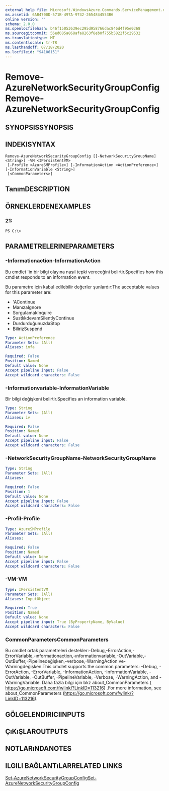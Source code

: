 ```yaml
---
external help file: Microsoft.WindowsAzure.Commands.ServiceManagement.dll-Help.xml
ms.assetid: 6AB4700D-571B-497A-9742-2654844553B6
online version: ''
schema: 2.0.0
ms.openlocfilehash: b46f15053639ec295d958766dac846d4f95e0368
ms.sourcegitcommit: 56ed085a868afa8263f8eb0f755b5822f5c29532
ms.translationtype: MT
ms.contentlocale: tr-TR
ms.lasthandoff: 07/18/2020
ms.locfileid: "94106151"
---
```

# <span data-ttu-id="aba16-101">Remove-AzureNetworkSecurityGroupConfig</span><span class="sxs-lookup"><span data-stu-id="aba16-101">Remove-AzureNetworkSecurityGroupConfig</span></span>

## <span data-ttu-id="aba16-102">SYNOPSIS</span><span class="sxs-lookup"><span data-stu-id="aba16-102">SYNOPSIS</span></span>

## <span data-ttu-id="aba16-103">INDEKI</span><span class="sxs-lookup"><span data-stu-id="aba16-103">SYNTAX</span></span>

```
Remove-AzureNetworkSecurityGroupConfig [[-NetworkSecurityGroupName] <String>] -VM <IPersistentVM>
 [-Profile <AzureSMProfile>] [-InformationAction <ActionPreference>] [-InformationVariable <String>]
 [<CommonParameters>]
```

## <span data-ttu-id="aba16-104">Tanım</span><span class="sxs-lookup"><span data-stu-id="aba16-104">DESCRIPTION</span></span>

## <span data-ttu-id="aba16-105">ÖRNEKLERDEN</span><span class="sxs-lookup"><span data-stu-id="aba16-105">EXAMPLES</span></span>

### <span data-ttu-id="aba16-106">2</span><span class="sxs-lookup"><span data-stu-id="aba16-106">1:</span></span>
```
PS C:\>
```

## <span data-ttu-id="aba16-107">PARAMETRELERINE</span><span class="sxs-lookup"><span data-stu-id="aba16-107">PARAMETERS</span></span>

### <span data-ttu-id="aba16-108">-Informationaction</span><span class="sxs-lookup"><span data-stu-id="aba16-108">-InformationAction</span></span>
<span data-ttu-id="aba16-109">Bu cmdlet 'in bir bilgi olayına nasıl tepki vereceğini belirtir.</span><span class="sxs-lookup"><span data-stu-id="aba16-109">Specifies how this cmdlet responds to an information event.</span></span>

<span data-ttu-id="aba16-110">Bu parametre için kabul edilebilir değerler şunlardır:</span><span class="sxs-lookup"><span data-stu-id="aba16-110">The acceptable values for this parameter are:</span></span>

- <span data-ttu-id="aba16-111">'A</span><span class="sxs-lookup"><span data-stu-id="aba16-111">Continue</span></span>
- <span data-ttu-id="aba16-112">Manıza</span><span class="sxs-lookup"><span data-stu-id="aba16-112">Ignore</span></span>
- <span data-ttu-id="aba16-113">Sorgulamak</span><span class="sxs-lookup"><span data-stu-id="aba16-113">Inquire</span></span>
- <span data-ttu-id="aba16-114">Sustlıkdevam</span><span class="sxs-lookup"><span data-stu-id="aba16-114">SilentlyContinue</span></span>
- <span data-ttu-id="aba16-115">Durdurduğunuzda</span><span class="sxs-lookup"><span data-stu-id="aba16-115">Stop</span></span>
- <span data-ttu-id="aba16-116">Biliriz</span><span class="sxs-lookup"><span data-stu-id="aba16-116">Suspend</span></span>

```yaml
Type: ActionPreference
Parameter Sets: (All)
Aliases: infa

Required: False
Position: Named
Default value: None
Accept pipeline input: False
Accept wildcard characters: False
```

### <span data-ttu-id="aba16-117">-Informationvariable</span><span class="sxs-lookup"><span data-stu-id="aba16-117">-InformationVariable</span></span>
<span data-ttu-id="aba16-118">Bir bilgi değişkeni belirtir.</span><span class="sxs-lookup"><span data-stu-id="aba16-118">Specifies an information variable.</span></span>

```yaml
Type: String
Parameter Sets: (All)
Aliases: iv

Required: False
Position: Named
Default value: None
Accept pipeline input: False
Accept wildcard characters: False
```

### <span data-ttu-id="aba16-119">-NetworkSecurityGroupName</span><span class="sxs-lookup"><span data-stu-id="aba16-119">-NetworkSecurityGroupName</span></span>
```yaml
Type: String
Parameter Sets: (All)
Aliases: 

Required: False
Position: 1
Default value: None
Accept pipeline input: False
Accept wildcard characters: False
```

### <span data-ttu-id="aba16-120">-Profil</span><span class="sxs-lookup"><span data-stu-id="aba16-120">-Profile</span></span>
```yaml
Type: AzureSMProfile
Parameter Sets: (All)
Aliases: 

Required: False
Position: Named
Default value: None
Accept pipeline input: False
Accept wildcard characters: False
```

### <span data-ttu-id="aba16-121">-VM</span><span class="sxs-lookup"><span data-stu-id="aba16-121">-VM</span></span>
```yaml
Type: IPersistentVM
Parameter Sets: (All)
Aliases: InputObject

Required: True
Position: Named
Default value: None
Accept pipeline input: True (ByPropertyName, ByValue)
Accept wildcard characters: False
```

### <span data-ttu-id="aba16-122">CommonParameters</span><span class="sxs-lookup"><span data-stu-id="aba16-122">CommonParameters</span></span>
<span data-ttu-id="aba16-123">Bu cmdlet ortak parametreleri destekler:-Debug,-ErrorAction,-ErrorVariable,-ınformationaction,-ınformationvariable,-OutVariable,-OutBuffer,-Pipelinedeğişken,-verbose,-WarningAction ve-Warningdeğişken.</span><span class="sxs-lookup"><span data-stu-id="aba16-123">This cmdlet supports the common parameters: -Debug, -ErrorAction, -ErrorVariable, -InformationAction, -InformationVariable, -OutVariable, -OutBuffer, -PipelineVariable, -Verbose, -WarningAction, and -WarningVariable.</span></span> <span data-ttu-id="aba16-124">Daha fazla bilgi için bkz about_CommonParameters ( https://go.microsoft.com/fwlink/?LinkID=113216) .</span><span class="sxs-lookup"><span data-stu-id="aba16-124">For more information, see about_CommonParameters (https://go.microsoft.com/fwlink/?LinkID=113216).</span></span>

## <span data-ttu-id="aba16-125">GÖLGELENDIRICI</span><span class="sxs-lookup"><span data-stu-id="aba16-125">INPUTS</span></span>

## <span data-ttu-id="aba16-126">ÇıKıŞLAR</span><span class="sxs-lookup"><span data-stu-id="aba16-126">OUTPUTS</span></span>

## <span data-ttu-id="aba16-127">NOTLARıNDA</span><span class="sxs-lookup"><span data-stu-id="aba16-127">NOTES</span></span>

## <span data-ttu-id="aba16-128">ILGILI BAĞLANTıLAR</span><span class="sxs-lookup"><span data-stu-id="aba16-128">RELATED LINKS</span></span>

[<span data-ttu-id="aba16-129">Set-AzureNetworkSecurityGroupConfig</span><span class="sxs-lookup"><span data-stu-id="aba16-129">Set-AzureNetworkSecurityGroupConfig</span></span>](./Set-AzureNetworkSecurityGroupConfig.md)


